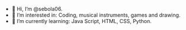 - 👋 Hi, I’m @sebola06.
- 👀 I’m interested in: Coding, musical instruments, games and drawing.
- 🌱 I’m currently learning: Java Script, HTML, CSS, Python.
  
  

<!---
sebola06/sebola06 is a ✨ special ✨ repository because its `README.md` (this file) appears on your GitHub profile.
You can click the Preview link to take a look at your changes.
--->
